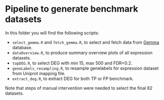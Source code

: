 # Pipeline to generate benchmark datasets

In this folder you will find the following scripts:
  
  - `select_gemma.R` and `fetch_gemma.R`, to select and fetch data from [Gemma](https://gemma.msl.ubc.ca) database.
  - `dataOverview.R`, to produce summary overview plots of all expression datasets.
  - `topDEG.R`, to select DEG with min 15, max 500 and FDR<0.2.
  - `geneLabels_resampling.R`, to resample genelabels for expression dataset from Uniprot mapping file.
  - `extract_deg.R`, to extract DEG for both TP or FP benchmark.

Note that steps of manual intervention were needed to select the final 82 datasets.